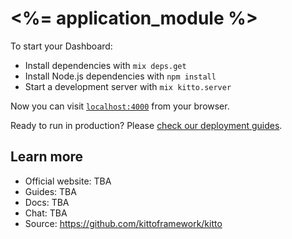 # <%= application_module %>

To start your Dashboard:

  * Install dependencies with `mix deps.get`
  * Install Node.js dependencies with `npm install`
  * Start a development server with `mix kitto.server`

Now you can visit [`localhost:4000`](http://localhost:4000) from your browser.

Ready to run in production? Please [check our deployment guides](http://www.example.com/deployment).

## Learn more

  * Official website: TBA
  * Guides: TBA
  * Docs: TBA
  * Chat: TBA
  * Source: https://github.com/kittoframework/kitto
